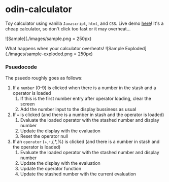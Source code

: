 # odin-calculator
Toy calculator using vanilla `Javascript`, `html`, and `CSS`. Live demo [here](#)! It's a cheap calculator, so don't click too fast or it may overheat...

![Sample](./images/sample.png = 250px)

What happens when your calculator overheats!
![Sample Exploded](./images/sample-exploded.png = 250px)

### Psuedocode
The psuedo roughly goes as follows:
1. If a `number` (0-9) is clicked when there is a number in the stash and a operator is loaded
   1. If this is the first number entry after operator loading, clear the screen
   2. Add the number input to the display bussiness as usual
2. If `=` is clicked (and there is a number in stash and the operator is loaded)
   1. Evaluate the loaded operator with the stashed number and display number
   2. Update the display with the evaluation
   3. Reset the operator null
3. If an `operator` (+,-,/,*,%) is clicked (and there is a number in stash and the operator is loaded)
   1. Evaluate the loaded operator with the stashed number and display number
   2. Update the display with the evaluation
   3. Update the operator function
   4. Update the stashed number with the current evaluation